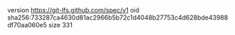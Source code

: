 version https://git-lfs.github.com/spec/v1
oid sha256:733287ca4630d81ac2966b5b72c1d4048b27753c4d628bde43988df70aa060e5
size 331
